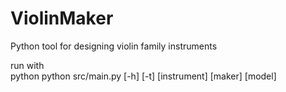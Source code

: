 # ViolinMaker
Python tool for designing violin family instruments

run with  
python python src/main.py [-h] [-t] [instrument] [maker] [model]
